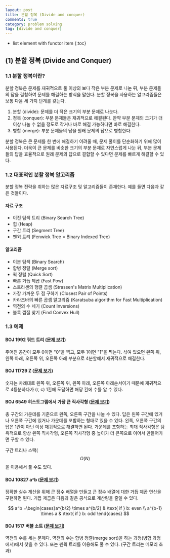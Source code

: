 ```yaml
---
layout: post
title: 분할 정복 (Divide and conquer)
comments: true
category: problem solving
tag: [divide and conquer]
---
```


* list element with functor item
{:toc}

## (1) 분할 정복 (Divide and Conquer)

### 1.1 분할 정복이란?

분할 정복은 문제를 재귀적으로 둘 이상의 보다 작은 부분 문제로 나눈 뒤, 부분 문제들의 답을 결합하여 문제를 해결하는 방식을 말한다. 분할 정복을 사용하는 알고리즘들은 보통 다음 세 가지 단계를 갖는다.

1. 분할 (divide): 문제를 더 작은 크기의 부분 문제로 나눈다.
2. 정복 (conquer): 부분 문제들은 재귀적으로 해결된다. 만약 부분 문제의 크기가 더 이상 나눌 수 없을 정도로 작거나 바로 해결 가능하다면 바로 해결한다.
3. 병합 (merge): 부분 문제들의 답을 원래 문제의 답으로 병합한다.

분할 정복은 큰 문제를 한 번에 해결하기 어려울 때, 문제 풀이를 단순화하기 위해 많이 사용된다. 더욱이 큰 문제를 비슷한 크기의 부분 문제로 자연스럽게 나눈 뒤, 부분 문제들의 답을 효율적으로 원래 문제의 답으로 결합할 수 있다면 문제를 빠르게 해결할 수 있다.

### 1.2 대표적인 분할 정복 알고리즘

분할 정복 전략을 취하는 많은 자료구조 및 알고리즘들이 존재한다. 예를 들면 다음과 같은 것들이다.

#### 자료 구조

- 이진 탐색 트리 (Binary Search Tree)
- 힙 (Heap)
- 구간 트리 (Segment Tree)
- 펜윅 트리 (Fenwick Tree = Binary Indexed Tree)

#### 알고리즘

- 이분 탐색 (Binary Search)
- 합병 정렬 (Merge sort)
- 퀵 정렬 (Quick Sort)
- 빠른 거듭 제곱 (Fast Pow)
- 스트라센의 행렬 곱셈 (Strassen's Matrix Multiplication)
- 가장 가까운 두 점 구하기 (Closest Pair of Points)
- 카라츠바의 빠른 곱셈 알고리즘 (Karatsuba algorithm for Fast Multiplication)
- 역전의 수 세기 (Count Inversions)
- 볼록 껍질 찾기 (Find Convex Hull)

### 1.3 예제

#### BOJ 1992 쿼드 트리 ([문제 보기](https://www.acmicpc.net/problem/1992))

주어진 공간이 모두 0이면 "0"을 찍고, 모두 1이면 "1"을 찍는다. 섞여 있으면 왼쪽 위, 왼쪽 아래, 오른쪽 위, 오른쪽 아래 부분으로 4분할해서 재귀적으로 해결한다. 

#### BOJ 11729 Z ([문제 보기](https://www.acmicpc.net/problem/11729))

숫자는 차례대로 왼쪽 위, 오른쪽 위, 왼쪽 아래, 오른쪽 아래순서이기 때문에 재귀적으로 4등분하다가 (r, c) 1칸에 도달하면 해당 칸에 수를 알 수 있다.

#### BOJ 6549 히스토그램에서 가장 큰 직사각형 ([문제 보기](https://www.acmicpc.net/problem/6549))

총 구간의 가운데를 기준으로 왼쪽, 오른쪽 구간을 나눌 수 있다. 답은 왼쪽 구간에 있거나 오른쪽 구간에 있거나 가운데를 포함하는 형태로 있을 수 있다. 왼쪽, 오른쪽 구간의 답은 1칸이 아닌 이상 재귀적으로 해결하면 된다. 가운데를 포함하는 최대 직사각형은 탐욕적으로 항상 왼쪽 직사각형, 오른쪽 직사각형 중 높이가 더 큰쪽으로 이어서 만들어가면 구할 수 있다.

구간 트리나 스택($$O(N)$$을 이용해서 풀 수도 있다.

#### BOJ 10827 a^b ([문제 보기](https://www.acmicpc.net/problem/10827))

정확한 실수 계산을 위해 큰 정수 배열을 만들고 큰 정수 배열에 대한 거듭 제곱 연산을 구현하면 된다. 거듭 제곱은 다음과 같은 공식으로 계산량을 줄일 수 있다.

$$ a^b =\begin{cases}a^{b/2} \times a^{b/2} & \text{ if } b: even \\ a^{b-1} \times a & \text{ if } b: odd \end{cases} $$ 

#### BOJ 1517 버블 소트 ([문제 보기](https://www.acmicpc.net/problem/1517))

역전의 수를 세는 문제다. 역전의 수는 합병 정렬(merge sort)을 하는 과정(병합 과정에서)에서 찾을 수 있다. 또는 펜윅 트리를 이용해도 풀 수 있다. (구간 트리는 메모리 초과)